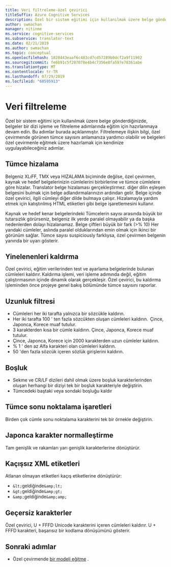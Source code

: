 ```yaml
---
title: Veri filtreleme-özel çevirici
titleSuffix: Azure Cognitive Services
description: Özel bir sistem eğitimi için kullanılmak üzere belge gönderdiğinizde, belgeler bir dizi işleme ve filtreleme adımlarında eğitim için hazırlanmaya devam edin.
author: swmachan
manager: nitinme
ms.service: cognitive-services
ms.subservice: translator-text
ms.date: 02/21/2019
ms.author: swmachan
ms.topic: conceptual
ms.openlocfilehash: 1028443eaaf6c483cd7cd57289b0dcf2a9f11902
ms.sourcegitcommit: fe6b91c5f287078e4b4c7356e0fa597e78361abe
ms.translationtype: MT
ms.contentlocale: tr-TR
ms.lasthandoff: 07/29/2019
ms.locfileid: "68595913"
---
```

# <a name="data-filtering"></a>Veri filtreleme

Özel bir sistem eğitimi için kullanılmak üzere belge gönderdiğinizde, belgeler bir dizi işleme ve filtreleme adımlarında eğitim için hazırlanmaya devam edin. Bu adımlar burada açıklanmıştır. Filtrelemeye ilişkin bilgi, özel çevirmende görünen tümce sayısını anlamanıza yardımcı olabilir ve belgeleri özel çevirmenle eğitmek üzere hazırlamak için kendinize uygulayabileceğiniz adımlar.

## <a name="sentence-alignment"></a>Tümce hizalama
Belgeniz XLıFF, TMX veya HIZALAMA biçiminde değilse, özel çevirmen, kaynak ve hedef belgelerinizin cümlelerini birbirlerine ve tümce cümlelere göre hizalar. Translator belge hizalaması gerçekleştirmez. diğer dilin eşleşen belgesini bulmak için belge adlandırmalarınızın ardından gelir. Belge içinde özel çevirici, ilgili cümleyi diğer dilde bulmaya çalışır. Hizalamayla yardım etmek için katıştırılmış HTML etiketleri gibi belge işaretlemesini kullanır.  

Kaynak ve hedef kenar belgelerindeki Tümcelerin sayısı arasında büyük bir tutarsızlık görürseniz, belgeniz ilk yerde paralel olmayabilir ya da başka nedenlerden dolayı hizalanamaz. Belge çiftleri büyük bir fark (>% 10) Her yandaki cümleler, aslında paralel olduklarından emin olmak için ikinci bir görünüm sağlar. Tümce sayısı suspiciously farklıysa, özel çevirmen belgenin yanında bir uyarı gösterir.  


## <a name="deduplication"></a>Yinelenenleri kaldırma
Özel çevirici, eğitim verilerinden test ve ayarlama belgelerinde bulunan cümleleri kaldırır. Kaldırma işlemi, veri işleme adımında değil, eğitim çalıştırmasının içinde dinamik olarak gerçekleşir. Özel çevirici, bu kaldırma işleminden önce projeye genel bakış bölümünde tümce sayısını raporlar.  

## <a name="length-filter"></a>Uzunluk filtresi
* Cümleleri her iki tarafta yalnızca bir sözcükle kaldırın.
* Her iki tarafta 100 ' ten fazla sözcükten oluşan cümleleri kaldırın.  Çince, Japonca, Korece muaf tutulur.
* 3 karakterden kısa bir cümle kaldırın. Çince, Japonca, Korece muaf tutulur.
* Çince, Japonca, Korece için 2000 karakterden uzun cümleler kaldırın.
* % 1 ' den az Alfa karakteri olan cümleleri kaldırın.
* 50 'den fazla sözcük içeren sözlük girişlerini kaldırın.

## <a name="white-space"></a>Boşluk
* Sekme ve CR/LF dizileri dahil olmak üzere boşluk karakterlerinden oluşan herhangi bir diziyi tek bir boşluk karakteriyle değiştirin.
* Tümcedeki baştaki veya sondaki boşluğu kaldır

## <a name="sentence-end-punctuation"></a>Tümce sonu noktalama işaretleri
Birden çok cümle sonu noktalama karakterini tek bir örnekle değiştirin.  

## <a name="japanese-character-normalization"></a>Japonca karakter normalleştirme
Tam genişlik ve rakamları yarı genişlik karakterlerine dönüştürür.

## <a name="unescaped-xml-tags"></a>Kaçışsız XML etiketleri
Atlanan olmayan etiketleri kaçış etiketlerine dönüştürür:
* `&lt;`geldiğinde`&amp;lt;`
* `&gt;`geldiğinde`&amp;gt;`
* `&amp;`geldiğinde`&amp;amp;`

## <a name="invalid-characters"></a>Geçersiz karakterler
Özel çevirici, U + FFFD Unicode karakterini içeren cümleleri kaldırır. U + FFFD karakteri, başarısız bir kodlama dönüşümünü gösterir.

## <a name="next-steps"></a>Sonraki adımlar

- Özel çevirmende [bir modeli eğitme](how-to-train-model.md) .
